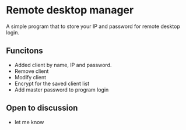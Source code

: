 # Remote desktop manager
A simple program that to store your IP and password for remote desktop login.

## Funcitons
- Added client by name, IP and password.
- Remove client
- Modify client
- Encrypt for the saved client list
- Add master password to program login

## Open to discussion
- let me know
